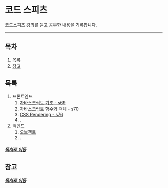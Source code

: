 코드 스피츠
=====
[코드스피츠 강의](https://www.youtube.com/channel/UCKXBpFPbho1tp-Ntlfc25kA/videos)를 듣고 공부한 내용을 기록합니다.
- - -
## 목차
1. [목록](#목록)
2. [참고](#참고)

## 목록
1. 프론트엔드
	1. [자바스크립트 기초 - s69](https://github.com/nara1030/TIL/tree/master/docs/lecture_list/code_spitz/s69)
	2. 자바스크립트 함수와 객체 - s70
	3. [CSS Rendering - s76](./lecture_list/code_spitz/s76/README.md)
	4. .
2. 백엔드
	1. [오브젝트](https://github.com/nara1030/TIL/blob/master/docs/book/object/README.md)
	2. .

##### [목차로 이동](#목차)

## 참고


##### [목차로 이동](#목차)